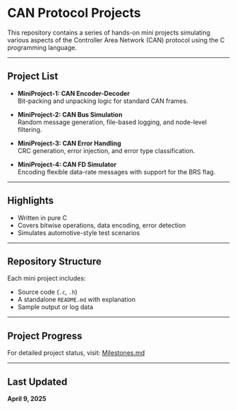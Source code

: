 # CAN Protocol Projects

This repository contains a series of hands-on mini projects simulating various aspects of the Controller Area Network (CAN) protocol using the C programming language.

---

## Project List

- **MiniProject-1: CAN Encoder-Decoder**  
  Bit-packing and unpacking logic for standard CAN frames.

- **MiniProject-2: CAN Bus Simulation**  
  Random message generation, file-based logging, and node-level filtering.

- **MiniProject-3: CAN Error Handling**  
  CRC generation, error injection, and error type classification.

- **MiniProject-4: CAN FD Simulator**  
  Encoding flexible data-rate messages with support for the BRS flag.

---

## Highlights

- Written in pure C
- Covers bitwise operations, data encoding, error detection
- Simulates automotive-style test scenarios

---

## Repository Structure

Each mini project includes:

- Source code (`.c`, `.h`)
- A standalone `README.md` with explanation
- Sample output or log data

---

## Project Progress

For detailed project status, visit: [Milestones.md](./Milestones.md)

---

## Last Updated

**April 9, 2025**
